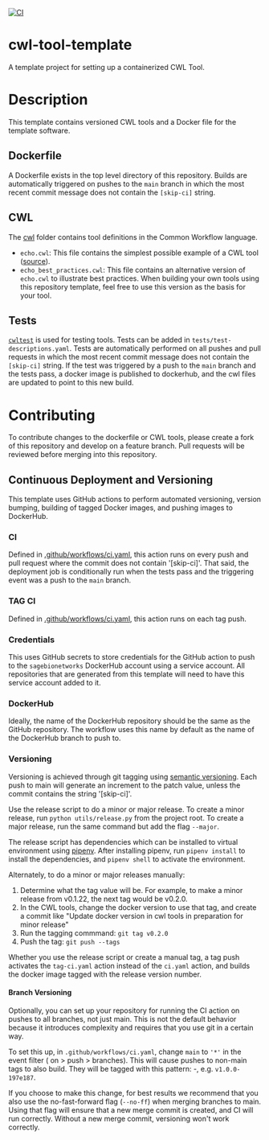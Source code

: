 [![CI](https://github.com/Sage-Bionetworks-Workflows/cwl-tool-template/actions/workflows/ci.yaml/badge.svg)](https://github.com/Sage-Bionetworks-Workflows/cwl-tool-template/actions/workflows/ci.yaml)

# cwl-tool-template
A template project for setting up a containerized CWL Tool.

# Description

This template contains versioned CWL tools and a Docker file for the template software.

## Dockerfile

A Dockerfile exists in the top level directory of this repository. Builds are automatically triggered on pushes to the `main` branch in which the most recent commit message does not contain the `[skip-ci]` string.

## CWL

The [cwl](cwl) folder contains tool definitions in the Common Workflow language.

- `echo.cwl`: This file contains the simplest possible example of a CWL tool ([source](https://github.com/common-workflow-language/cwltool/blob/main/tests/echo.cwl)).
- `echo_best_practices.cwl`: This file contains an alternative version of `echo.cwl` to illustrate best practices. When building your own tools using this repository template, feel free to use this version as the basis for your tool.

## Tests

[`cwltest`](https://github.com/common-workflow-language/cwltest) is used for
testing tools. Tests can be added in `tests/test-descriptions.yaml`. Tests are automatically performed on all pushes and pull requests in which the most recent commit message does not contain the `[skip-ci]` string.  If the test was triggered by a push to the `main` branch and the tests pass, a docker image is published to dockerhub, and the cwl files are updated to point to this new build.

# Contributing 

To contribute changes to the dockerfile or CWL tools, please create a fork of this repository and develop on a feature branch. Pull requests will be reviewed before merging into this repository.   

## Continuous Deployment and Versioning

This template uses GitHub actions to perform automated versioning, version
bumping, building of tagged Docker images, and pushing images to DockerHub.

### CI
Defined in [.github/workflows/ci.yaml](.github/workflows/ci.yaml), this action
runs on every push and pull request where the commit does not contain '[skip-ci]'. That said, the deployment job is conditionally run when the tests pass and the triggering event was a push to the `main` branch.

### TAG CI
Defined in [.github/workflows/ci.yaml](.github/workflows/tag-ci.yaml), this action
runs on each tag push.

### Credentials

This uses GitHub secrets to store credentials for the GitHub action to push to
the `sagebionetworks` DockerHub account using a service account. All repositories
that are generated from this template will need to have this service account
added to it.

### DockerHub

Ideally, the name of the DockerHub repository should be the same as the GitHub
repository. The workflow uses this name by default as the name of the DockerHub
branch to push to.

### Versioning
Versioning is achieved through git tagging using
[semantic versioning](https://semver.org/). Each push to main will generate an
increment to the patch value, unless the commit contains the string '[skip-ci]'.

Use the release script to do a minor or major release. 
To create a minor release, run `python utils/release.py` from the project root.
To create a major release, run the same command but add the flag `--major`.

The release script has dependencies which can be installed to virtual
environment using [pipenv](https://pipenv.pypa.io/en/latest/). After installing
pipenv, run `pipenv install` to install the dependencies, and `pipenv shell`
to activate the environment.

Alternately, to do a minor or major releases manually:
1. Determine what the tag value will be. For example, to make a minor release from v0.1.22, the next tag would be v0.2.0.
1. In the CWL tools, change the docker version to use that tag, and create a commit like "Update docker version in cwl tools in preparation for minor release"
1. Run the tagging commmand: `git tag v0.2.0`
1. Push the tag: `git push --tags`

Whether you use the release script or create a manual tag, a tag push activates
the `tag-ci.yaml` action instead of the `ci.yaml` action, and builds the docker 
image tagged with the release version number.

#### Branch Versioning
Optionally, you can set up your repository for running the CI action on pushes
to all branches, not just main. This is not the default behavior because it
introduces complexity and requires that you use git in a certain way.

To set this up, in `.github/workflows/ci.yaml`, change `main` to `'*'` in the
event filter ( on > push > branches). This will cause pushes to non-main tags
to also build. They will be tagged with this pattern: <semver>-<git-short-sha>,
e.g. `v1.0.0-197e187`.

If you choose to make this change, for best results we recommend that you also
use the no-fast-forward flag (`--no-ff`) when merging branches to main. Using
that flag will ensure that a new merge commit is created, and CI will run
correctly. Without a new merge commit, versioning won't work correctly.
